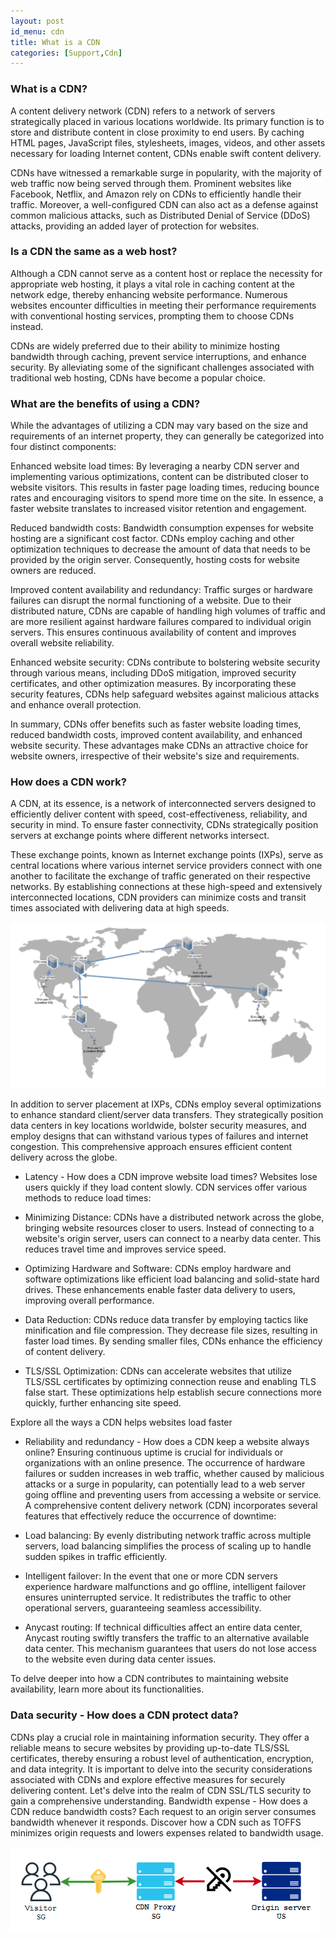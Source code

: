 ```yaml
---
layout: post
id_menu: cdn
title: What is a CDN
categories: [Support,Cdn]
---
```

### What is a CDN?
A content delivery network (CDN) refers to a network of servers strategically placed in various locations worldwide. Its primary function is to store and distribute content in close proximity to end users. By caching HTML pages, JavaScript files, stylesheets, images, videos, and other assets necessary for loading Internet content, CDNs enable swift content delivery.

CDNs have witnessed a remarkable surge in popularity, with the majority of web traffic now being served through them. Prominent websites like Facebook, Netflix, and Amazon rely on CDNs to efficiently handle their traffic. Moreover, a well-configured CDN can also act as a defense against common malicious attacks, such as Distributed Denial of Service (DDoS) attacks, providing an added layer of protection for websites.

### Is a CDN the same as a web host?
Although a CDN cannot serve as a content host or replace the necessity for appropriate web hosting, it plays a vital role in caching content at the network edge, thereby enhancing website performance. Numerous websites encounter difficulties in meeting their performance requirements with conventional hosting services, prompting them to choose CDNs instead.

CDNs are widely preferred due to their ability to minimize hosting bandwidth through caching, prevent service interruptions, and enhance security. By alleviating some of the significant challenges associated with traditional web hosting, CDNs have become a popular choice.

### What are the benefits of using a CDN?
While the advantages of utilizing a CDN may vary based on the size and requirements of an internet property, they can generally be categorized into four distinct components:

Enhanced website load times: By leveraging a nearby CDN server and implementing various optimizations, content can be distributed closer to website visitors. This results in faster page loading times, reducing bounce rates and encouraging visitors to spend more time on the site. In essence, a faster website translates to increased visitor retention and engagement.

Reduced bandwidth costs: Bandwidth consumption expenses for website hosting are a significant cost factor. CDNs employ caching and other optimization techniques to decrease the amount of data that needs to be provided by the origin server. Consequently, hosting costs for website owners are reduced.

Improved content availability and redundancy: Traffic surges or hardware failures can disrupt the normal functioning of a website. Due to their distributed nature, CDNs are capable of handling high volumes of traffic and are more resilient against hardware failures compared to individual origin servers. This ensures continuous availability of content and improves overall website reliability.

Enhanced website security: CDNs contribute to bolstering website security through various means, including DDoS mitigation, improved security certificates, and other optimization measures. By incorporating these security features, CDNs help safeguard websites against malicious attacks and enhance overall protection.

In summary, CDNs offer benefits such as faster website loading times, reduced bandwidth costs, improved content availability, and enhanced website security. These advantages make CDNs an attractive choice for website owners, irrespective of their website's size and requirements.

### How does a CDN work?
A CDN, at its essence, is a network of interconnected servers designed to efficiently deliver content with speed, cost-effectiveness, reliability, and security in mind. To ensure faster connectivity, CDNs strategically position servers at exchange points where different networks intersect.

These exchange points, known as Internet exchange points (IXPs), serve as central locations where various internet service providers connect with one another to facilitate the exchange of traffic generated on their respective networks. By establishing connections at these high-speed and extensively interconnected locations, CDN providers can minimize costs and transit times associated with delivering data at high speeds.

![CDN network](/public/assets/images/cdn/cdn_1.png)

In addition to server placement at IXPs, CDNs employ several optimizations to enhance standard client/server data transfers. They strategically position data centers in key locations worldwide, bolster security measures, and employ designs that can withstand various types of failures and internet congestion. This comprehensive approach ensures efficient content delivery across the globe.

* Latency - How does a CDN improve website load times?
Websites lose users quickly if they load content slowly. CDN services offer various methods to reduce load times:

* Minimizing Distance: CDNs have a distributed network across the globe, bringing website resources closer to users. Instead of connecting to a website's origin server, users can connect to a nearby data center. This reduces travel time and improves service speed.

* Optimizing Hardware and Software: CDNs employ hardware and software optimizations like efficient load balancing and solid-state hard drives. These enhancements enable faster data delivery to users, improving overall performance.

* Data Reduction: CDNs reduce data transfer by employing tactics like minification and file compression. They decrease file sizes, resulting in faster load times. By sending smaller files, CDNs enhance the efficiency of content delivery.

* TLS/SSL Optimization: CDNs can accelerate websites that utilize TLS/SSL certificates by optimizing connection reuse and enabling TLS false start. These optimizations help establish secure connections more quickly, further enhancing site speed.

Explore all the ways a CDN helps websites load faster

* Reliability and redundancy - How does a CDN keep a website always online?
Ensuring continuous uptime is crucial for individuals or organizations with an online presence. The occurrence of hardware failures or sudden increases in web traffic, whether caused by malicious attacks or a surge in popularity, can potentially lead to a web server going offline and preventing users from accessing a website or service. A comprehensive content delivery network (CDN) incorporates several features that effectively reduce the occurrence of downtime:

* Load balancing: By evenly distributing network traffic across multiple servers, load balancing simplifies the process of scaling up to handle sudden spikes in traffic efficiently.

* Intelligent failover: In the event that one or more CDN servers experience hardware malfunctions and go offline, intelligent failover ensures uninterrupted service. It redistributes the traffic to other operational servers, guaranteeing seamless accessibility.

* Anycast routing: If technical difficulties affect an entire data center, Anycast routing swiftly transfers the traffic to an alternative available data center. This mechanism guarantees that users do not lose access to the website even during data center issues.

To delve deeper into how a CDN contributes to maintaining website availability, learn more about its functionalities.

### Data security - How does a CDN protect data?
CDNs play a crucial role in maintaining information security. They offer a reliable means to secure websites by providing up-to-date TLS/SSL certificates, thereby ensuring a robust level of authentication, encryption, and data integrity. It is important to delve into the security considerations associated with CDNs and explore effective measures for securely delivering content. Let's delve into the realm of CDN SSL/TLS security to gain a comprehensive understanding.
Bandwidth expense - How does a CDN reduce bandwidth costs?
Each request to an origin server consumes bandwidth whenever it responds. Discover how a CDN such as TOFFS minimizes origin requests and lowers expenses related to bandwidth usage.

![CDN Security website](/public/assets/images/cdn/cdn_ssl_1.png)